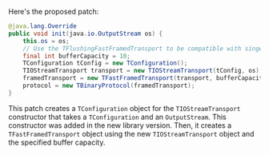 Here's the proposed patch:

```java
@java.lang.Override
public void init(java.io.OutputStream os) {
    this.os = os;
    // Use the TFlushingFastFramedTransport to be compatible with singer_thrift log.
    final int bufferCapacity = 10;
    TConfiguration tConfig = new TConfiguration();
    TIOStreamTransport transport = new TIOStreamTransport(tConfig, os);
    framedTransport = new TFastFramedTransport(transport, bufferCapacity);
    protocol = new TBinaryProtocol(framedTransport);
}
```

This patch creates a `TConfiguration` object for the `TIOStreamTransport` constructor that takes a `TConfiguration` and an `OutputStream`. This constructor was added in the new library version. Then, it creates a `TFastFramedTransport` object using the new `TIOStreamTransport` object and the specified buffer capacity.